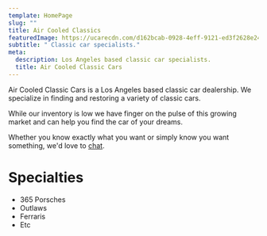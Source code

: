 ```yaml
---
template: HomePage
slug: ""
title: Air Cooled Classics
featuredImage: https://ucarecdn.com/d162bcab-0928-4eff-9121-ed3f2628e249/
subtitle: " Classic car specialists."
meta:
  description: Los Angeles based classic car specialists.
  title: Air Cooled Classic Cars
---
```

Air Cooled Classic Cars is a Los Angeles based classic car dealership. We specialize in finding and restoring a variety of classic cars. 

While our inventory is low we have finger on the pulse of this growing market and can help you find the car of your dreams. 

Whether you know exactly what you want or simply know you want something, we'd love to [chat](/contact). 

# Specialties

* 365 Porsches 
* Outlaws
* Ferraris
* Etc